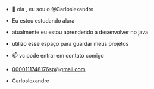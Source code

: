 - 👋 ola , eu sou o @Carloslexandre
- Eu estou estudando alura
- atualmente eu estou aprendendo a desenvolver no java
- utilizo esse espaço para guardar meus projetos
  
- 📫 vc pode entrar em contato comigo
- 0000111748176sp@gmail.com
 
- Carloslexandre

<!---
Carloslexandre/Carloslexandre is a ✨ special ✨ repository because its `README.md` (this file) appears on your GitHub profile.
You can click the Preview link to take a look at your changes.
--->
